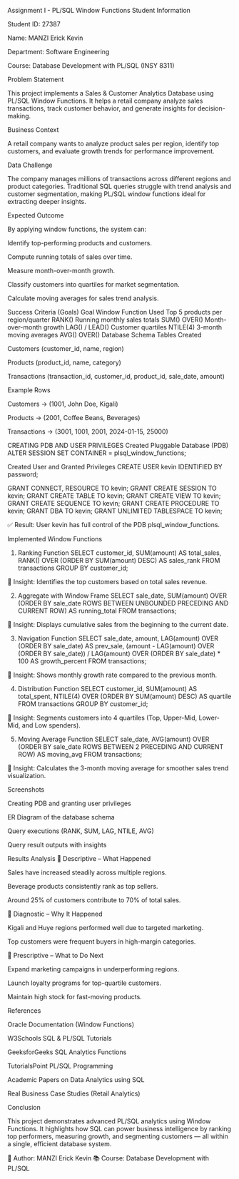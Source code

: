Assignment I - PL/SQL Window Functions
Student Information

Student ID: 27387

Name: MANZI Erick Kevin

Department: Software Engineering

Course: Database Development with PL/SQL (INSY 8311)

Problem Statement

This project implements a Sales & Customer Analytics Database using PL/SQL Window Functions.
It helps a retail company analyze sales transactions, track customer behavior, and generate insights for decision-making.

Business Context

A retail company wants to analyze product sales per region, identify top customers, and evaluate growth trends for performance improvement.

Data Challenge

The company manages millions of transactions across different regions and product categories.
Traditional SQL queries struggle with trend analysis and customer segmentation, making PL/SQL window functions ideal for extracting deeper insights.

Expected Outcome

By applying window functions, the system can:

Identify top-performing products and customers.

Compute running totals of sales over time.

Measure month-over-month growth.

Classify customers into quartiles for market segmentation.

Calculate moving averages for sales trend analysis.

Success Criteria (Goals)
Goal	Window Function Used
Top 5 products per region/quarter	RANK()
Running monthly sales totals	SUM() OVER()
Month-over-month growth	LAG() / LEAD()
Customer quartiles	NTILE(4)
3-month moving averages	AVG() OVER()
Database Schema
Tables Created

Customers (customer_id, name, region)

Products (product_id, name, category)

Transactions (transaction_id, customer_id, product_id, sale_date, amount)

Example Rows

Customers → (1001, John Doe, Kigali)

Products → (2001, Coffee Beans, Beverages)

Transactions → (3001, 1001, 2001, 2024-01-15, 25000)

CREATING PDB AND USER PRIVILEGES
Created Pluggable Database (PDB)
ALTER SESSION SET CONTAINER = plsql_window_functions;

Created User and Granted Privileges
CREATE USER kevin IDENTIFIED BY password;

GRANT CONNECT, RESOURCE TO kevin;
GRANT CREATE SESSION TO kevin;
GRANT CREATE TABLE TO kevin;
GRANT CREATE VIEW TO kevin;
GRANT CREATE SEQUENCE TO kevin;
GRANT CREATE PROCEDURE TO kevin;
GRANT DBA TO kevin;
GRANT UNLIMITED TABLESPACE TO kevin;


✅ Result: User kevin has full control of the PDB plsql_window_functions.

Implemented Window Functions
1. Ranking Function
SELECT customer_id,
       SUM(amount) AS total_sales,
       RANK() OVER (ORDER BY SUM(amount) DESC) AS sales_rank
FROM transactions
GROUP BY customer_id;


📌 Insight: Identifies the top customers based on total sales revenue.

2. Aggregate with Window Frame
SELECT sale_date,
       SUM(amount) OVER (ORDER BY sale_date ROWS BETWEEN UNBOUNDED PRECEDING AND CURRENT ROW) AS running_total
FROM transactions;


📌 Insight: Displays cumulative sales from the beginning to the current date.

3. Navigation Function
SELECT sale_date,
       amount,
       LAG(amount) OVER (ORDER BY sale_date) AS prev_sale,
       (amount - LAG(amount) OVER (ORDER BY sale_date)) / LAG(amount) OVER (ORDER BY sale_date) * 100 AS growth_percent
FROM transactions;


📌 Insight: Shows monthly growth rate compared to the previous month.

4. Distribution Function
SELECT customer_id,
       SUM(amount) AS total_spent,
       NTILE(4) OVER (ORDER BY SUM(amount) DESC) AS quartile
FROM transactions
GROUP BY customer_id;


📌 Insight: Segments customers into 4 quartiles (Top, Upper-Mid, Lower-Mid, and Low spenders).

5. Moving Average Function
SELECT sale_date,
       AVG(amount) OVER (ORDER BY sale_date ROWS BETWEEN 2 PRECEDING AND CURRENT ROW) AS moving_avg
FROM transactions;


📌 Insight: Calculates the 3-month moving average for smoother sales trend visualization.

Screenshots

Creating PDB and granting user privileges

ER Diagram of the database schema

Query executions (RANK, SUM, LAG, NTILE, AVG)

Query result outputs with insights

Results Analysis
🔹 Descriptive – What Happened

Sales have increased steadily across multiple regions.

Beverage products consistently rank as top sellers.

Around 25% of customers contribute to 70% of total sales.

🔹 Diagnostic – Why It Happened

Kigali and Huye regions performed well due to targeted marketing.

Top customers were frequent buyers in high-margin categories.

🔹 Prescriptive – What to Do Next

Expand marketing campaigns in underperforming regions.

Launch loyalty programs for top-quartile customers.

Maintain high stock for fast-moving products.

References

Oracle Documentation (Window Functions)

W3Schools SQL & PL/SQL Tutorials

GeeksforGeeks SQL Analytics Functions

TutorialsPoint PL/SQL Programming

Academic Papers on Data Analytics using SQL

Real Business Case Studies (Retail Analytics)

Conclusion

This project demonstrates advanced PL/SQL analytics using Window Functions.
It highlights how SQL can power business intelligence by ranking top performers, measuring growth, and segmenting customers — all within a single, efficient database system.

📌 Author: MANZI Erick Kevin
📚 Course: Database Development with PL/SQL
